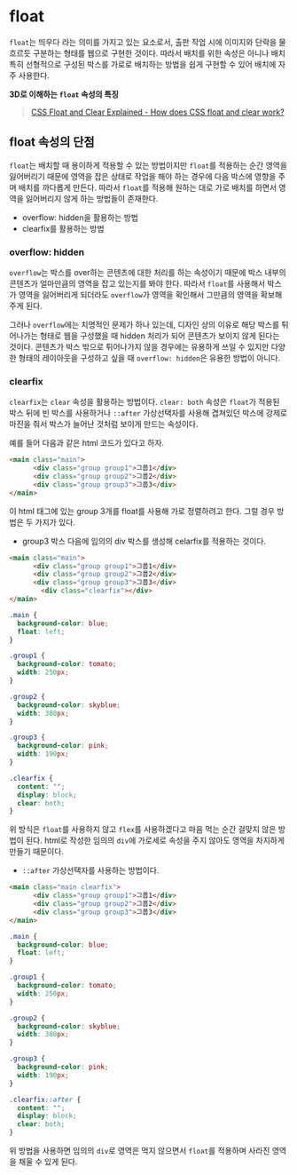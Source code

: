 # float

`float`는 띄우다 라는 의미를 가지고 있는 요소로서, 출판 작업 시에 이미지와 단락을 물 흐르듯 구분하는 형태를 웹으로 구현한 것이다. 따라서 배치를 위한 속성은 아니나 배치 특히 선형적으로 구성된 박스를 가로로 배치하는 방법을 쉽게 구현할 수 있어 배치에 자주 사용한다.

**3D로 이해하는 `float` 속성의 특징**

> [CSS Float and Clear Explained - How does CSS float and clear work?](https://youtu.be/xara4Z1b18I)



## float 속성의 단점

`float`는 배치할 때 용이하게 적용할 수 있는 방법이지만 `float`를 적용하는 순간 영역을 잃어버리기 때문에 영역을 잡은 상태로 작업을 해야 하는 경우에 다음 박스에 영향을 주며 배치를 까다롭게 만든다. 따라서 `float`를 적용해 원하는 대로 가로 배치를 하면서 영역을 잃어버리지 않게 하는 방법들이 존재한다.

* overflow: hidden을 활용하는 방법
* clearfix를 활용하는 방법



### overflow: hidden

`overflow`는 박스를 over하는 콘텐츠에 대한 처리를 하는 속성이기 때문에 박스 내부의 콘텐츠가 얼마만큼의 영역을 잡고 있는지를 봐야 한다. 따라서 `float`를 사용해서 박스가 영역을 잃어버리게 되더라도 `overflow`가 영역을 확인해서 그만큼의 영역을 확보해주게 된다.

그러나 `overflow`에는 치명적인 문제가 하나 있는데, 디자인 상의 이유로 해당 박스를 튀어나가는 형태로 웹을 구성했을 때 hidden 처리가 되어 콘텐츠가 보이지 않게 된다는 것이다. 콘텐츠가 박스 밖으로 튀어나가지 않을 경우에는 유용하게 쓰일 수 있지만 다양한 형태의 레이아웃을 구성하고 싶을 때 `overflow: hidden`은 유용한 방법이 아니다.



### clearfix

`clearfix`는 `clear` 속성을 활용하는 방법이다. `clear: both` 속성은 `float`가 적용된 박스 뒤에 빈 박스를 사용하거나 `::after` 가상선택자를 사용해 겹쳐있던 박스에 강제로 마진을 줘서 박스가 늘어난 것처럼 보이게 만드는 속성이다.

예를 들어 다음과 같은 html 코드가 있다고 하자.

```html
<main class="main">
      <div class="group group1">그룹1</div>
      <div class="group group2">그룹2</div>
      <div class="group group3">그룹3</div>
</main>
```

이 html 태그에 있는 group 3개를 float를 사용해 가로 정렬하려고 한다. 그럴 경우 방법은 두 가지가 있다.

* group3 박스 다음에 임의의 div 박스를 생성해 celarfix를 적용하는 것이다.

```html
<main class="main">
      <div class="group group1">그룹1</div>
      <div class="group group2">그룹2</div>
      <div class="group group3">그룹3</div>
  		<div class="clearfix"></div>
</main>
```

```css
.main {
  background-color: blue;
  float: left;
}

.group1 {
  background-color: tomato;
  width: 250px;
}

.group2 {
  background-color: skyblue;
  width: 380px;
}

.group3 {
  background-color: pink;
  width: 190px;
}

.clearfix {
  content: "";
  display: block;
  clear: both;
}
```

위 방식은 `float`를 사용하지 않고 `flex`를 사용하겠다고 마음 먹는 순간 걸맞지 않은 방법이 된다. html로 작성한 임의의 `div`에 가로세로 속성을 주지 않아도 영역을 차지하게 만들기 때문이다.



* `::after` 가상선택자를 사용하는 방법이다.

```html
<main class="main clearfix">
      <div class="group group1">그룹1</div>
      <div class="group group2">그룹2</div>
      <div class="group group3">그룹3</div>
</main>
```

```css
.main {
  background-color: blue;
  float: left;
}

.group1 {
  background-color: tomato;
  width: 250px;
}

.group2 {
  background-color: skyblue;
  width: 380px;
}

.group3 {
  background-color: pink;
  width: 190px;
}

.clearfix::after {
  content: "";
  display: block;
  clear: both;
}
```

위 방법을 사용하면 임의의 `div`로 영역은 먹지 않으면서 `float`를 적용하며 사라진 영역을 채울 수 있게 된다.